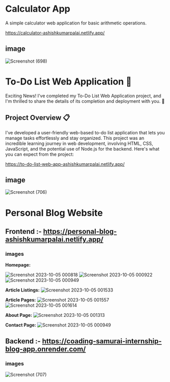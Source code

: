 # Calculator App

A simple calculator web application for basic arithmetic operations.

https://calculator-ashishkumarpalai.netlify.app/

## image

![Screenshot (698)](https://github.com/ashishkumarpalai/CODING-SAMURAI-INTERNSHIP-TASK/assets/112760336/96c5853b-1973-44d9-976c-50ca3a50305f)


# To-Do List Web Application 🚀

Exciting News! I've completed my To-Do List Web Application project, and I'm thrilled to share the details of its completion and deployment with you. 🎉

## Project Overview 📋

I've developed a user-friendly web-based to-do list application that lets you manage tasks effortlessly and stay organized. This project was an incredible learning journey in web development, involving HTML, CSS, JavaScript, and the potential use of Node.js for the backend. Here's what you can expect from the project:

https://to-do-list-web-app-ashishkumarpalai.netlify.app/

## image 

![Screenshot (706)](https://github.com/ashishkumarpalai/CODING-SAMURAI-INTERNSHIP-TASK/assets/112760336/48b5381c-6745-47ff-bd15-f2a35608a777)



# Personal Blog Website
## Frontend  :- https://personal-blog-ashishkumarpalai.netlify.app/
### images 
**Homepage:**

![Screenshot 2023-10-05 000818](https://github.com/ashishkumarpalai/CODING-SAMURAI-INTERNSHIP-TASK/assets/112760336/9d0525e2-fa59-44d4-bc0a-fbc7ab63c72b)
![Screenshot 2023-10-05 000922](https://github.com/ashishkumarpalai/CODING-SAMURAI-INTERNSHIP-TASK/assets/112760336/3c75fe25-c8d3-4fa7-a732-28fbcce90957)
![Screenshot 2023-10-05 000949](https://github.com/ashishkumarpalai/CODING-SAMURAI-INTERNSHIP-TASK/assets/112760336/4549e7cb-a69e-4310-9778-01d5b4b6f7b5)

**Article Listings:**
![Screenshot 2023-10-05 001533](https://github.com/ashishkumarpalai/CODING-SAMURAI-INTERNSHIP-TASK/assets/112760336/063e7793-d0d7-4f52-97e8-a77d2363b629)

**Article Pages:**
![Screenshot 2023-10-05 001557](https://github.com/ashishkumarpalai/CODING-SAMURAI-INTERNSHIP-TASK/assets/112760336/f1a51e4e-1551-4b45-a815-4b70243c0baa)
![Screenshot 2023-10-05 001614](https://github.com/ashishkumarpalai/CODING-SAMURAI-INTERNSHIP-TASK/assets/112760336/b68aebc0-9e62-4124-8d92-c04eb5f2c1a2)

**About Page:**
![Screenshot 2023-10-05 001313](https://github.com/ashishkumarpalai/CODING-SAMURAI-INTERNSHIP-TASK/assets/112760336/fd762f66-e38b-4590-93a4-9d6d7f1eabf2)

**Contact Page:**
![Screenshot 2023-10-05 000949](https://github.com/ashishkumarpalai/CODING-SAMURAI-INTERNSHIP-TASK/assets/112760336/fb2ed708-23b8-49bf-9f59-466aa7061f68)



## Backend :- https://coading-samurai-internship-blog-app.onrender.com/

### images 

![Screenshot (707)](https://github.com/ashishkumarpalai/CODING-SAMURAI-INTERNSHIP-TASK/assets/112760336/e5316ee9-0bc4-49d1-843a-01f282aa6689)



